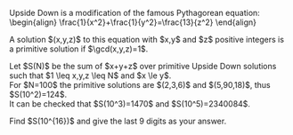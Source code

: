 <p>
Upside Down is a modification of the famous Pythagorean equation:
\begin{align}
\frac{1}{x^2}+\frac{1}{y^2}=\frac{13}{z^2}
\end{align}
</p>
<p>
A solution $(x,y,z)$  to this equation with $x,y$ and $z$ positive integers is a primitive solution if $\gcd(x,y,z)=1$.
</p>
<p>
Let $S(N)$ be the sum of $x+y+z$ over primitive Upside Down solutions such that $1 \leq x,y,z \leq N$ and $x \le y$. <br />
For $N=100$ the primitive solutions are $(2,3,6)$ and $(5,90,18)$, thus $S(10^2)=124$.<br />
It can be checked that $S(10^3)=1470$ and $S(10^5)=2340084$.
</p>
<p>
Find $S(10^{16})$ and give the last 9 digits as your answer.
</p>

